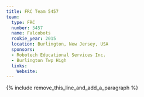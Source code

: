 ```yaml
---
title: FRC Team 5457
team:
  type: FRC
  number: 5457
  name: Falcobots
  rookie_year: 2015
  location: Burlington, New Jersey, USA
  sponsors:
  - Robotech Educational Services Inc.
  - Burlington Twp High
  links:
    Website:
---
```


{% include remove_this_line_and_add_a_paragraph %}